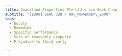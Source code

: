 ```yaml
---
title: Coastland Properties Pte Ltd v Lin Geok Choo 
subtitle: "[1999] SGHC 328 / 09\_November\_2000"
tags:
  - Equity
  - Remedies
  - Specific performance
  - Sale of immovable property
  - Prejudice to third party

---
```


